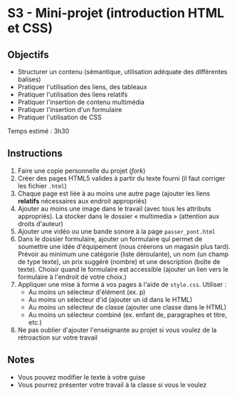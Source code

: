 # S3 - Mini-projet (introduction HTML et CSS)

## Objectifs
- Structurer un contenu (sémantique, utilisation adéquate des différentes balises)
- Pratiquer l'utilisation des liens, des tableaux
- Pratiquer l'utilisation des liens relatifs
- Pratiquer l'insertion de contenu multimédia
- Pratiquer l'insertion d'un formulaire
- Pratiquer l'utilisation de CSS

Temps estimé : 3h30

## Instructions
1. Faire une copie personnelle du projet (_fork_)
2. Créer des pages HTML5 valides à partir du texte fourni (il faut corriger les fichier `.html`)
3. Chaque page est liée à au moins une autre page (ajouter les liens **relatifs** nécessaires aux endroit appropriés)
4. Ajouter au moins une image dans le travail (avec tous les attributs appropriés). La stocker dans le dossier « multimedia » (attention aux droits d'auteur)
5. Ajouter une vidéo ou une bande sonore à la page `passer_pont.html`
6. Dans le dossier formulaire, ajouter un formulaire qui permet de soumettre une idée d'équipement (nous créerons un magasin plus tard). Prévoir au minimum une catégorie (liste déroulante), un nom (un champ de type texte), un prix suggéré (nombre) et une description (boîte de texte). Choisir quand le formulaire est accessible (ajouter un lien vers le formulaire à l'endroit de votre choix.)
7. Appliquer une mise à forme à vos pages à l'aide de `style.css`. Utiliser :
    - Au moins un sélecteur d'élément (ex. p)
    - Au moins un sélecteur d'id (ajouter un id dans le HTML)
    - Au moins un sélecteur de classe (ajouter une classe dans le HTML)
    - Au moins un sélecteur combiné (ex. enfant de, paragraphes et titre, etc.)
8. Ne pas oublier d'ajouter l'enseignante au projet si vous voulez de la rétroaction sur votre travail

## Notes
- Vous pouvez modifier le texte à votre guise
- Vous pourrez présenter votre travail à la classe si vous le voulez
